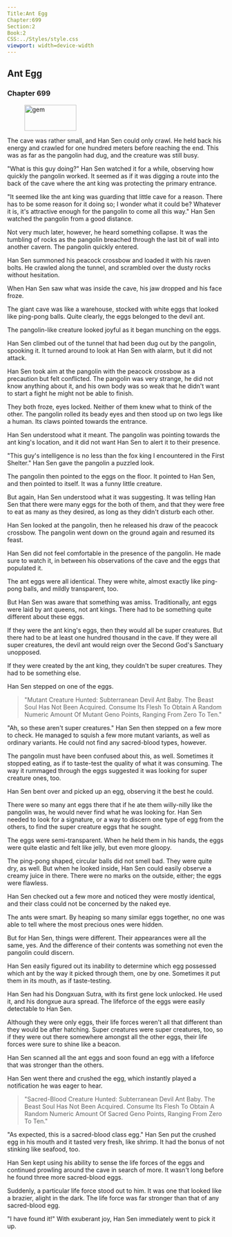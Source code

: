 ```yaml
---
Title:Ant Egg 
Chapter:699 
Section:2 
Book:2 
CSS:../Styles/style.css 
viewport: width=device-width
---
```

  
## Ant Egg
### Chapter 699
  
<figure>
	<img src="../Images/gem.gif" alt="gem" id="gem" width="120" height="60" />
</figure>
  

  
The cave was rather small, and Han Sen could only crawl. He held back his energy and crawled for one hundred meters before reaching the end. This was as far as the pangolin had dug, and the creature was still busy.

"What is this guy doing?" Han Sen watched it for a while, observing how quickly the pangolin worked. It seemed as if it was digging a route into the back of the cave where the ant king was protecting the primary entrance.

"It seemed like the ant king was guarding that little cave for a reason. There has to be some reason for it doing so; I wonder what it could be? Whatever it is, it's attractive enough for the pangolin to come all this way." Han Sen watched the pangolin from a good distance.

Not very much later, however, he heard something collapse. It was the tumbling of rocks as the pangolin breached through the last bit of wall into another cavern. The pangolin quickly entered.

Han Sen summoned his peacock crossbow and loaded it with his raven bolts. He crawled along the tunnel, and scrambled over the dusty rocks without hesitation.

When Han Sen saw what was inside the cave, his jaw dropped and his face froze.

The giant cave was like a warehouse, stocked with white eggs that looked like ping-pong balls. Quite clearly, the eggs belonged to the devil ant.

The pangolin-like creature looked joyful as it began munching on the eggs.

Han Sen climbed out of the tunnel that had been dug out by the pangolin, spooking it. It turned around to look at Han Sen with alarm, but it did not attack.

Han Sen took aim at the pangolin with the peacock crossbow as a precaution but felt conflicted. The pangolin was very strange, he did not know anything about it, and his own body was so weak that he didn't want to start a fight he might not be able to finish.

They both froze, eyes locked. Neither of them knew what to think of the other. The pangolin rolled its beady eyes and then stood up on two legs like a human. Its claws pointed towards the entrance.

Han Sen understood what it meant. The pangolin was pointing towards the ant king's location, and it did not want Han Sen to alert it to their presence.

"This guy's intelligence is no less than the fox king I encountered in the First Shelter." Han Sen gave the pangolin a puzzled look.

The pangolin then pointed to the eggs on the floor. It pointed to Han Sen, and then pointed to itself. It was a funny little creature.

But again, Han Sen understood what it was suggesting. It was telling Han Sen that there were many eggs for the both of them, and that they were free to eat as many as they desired, as long as they didn't disturb each other.

Han Sen looked at the pangolin, then he released his draw of the peacock crossbow. The pangolin went down on the ground again and resumed its feast.

Han Sen did not feel comfortable in the presence of the pangolin. He made sure to watch it, in between his observations of the cave and the eggs that populated it.

The ant eggs were all identical. They were white, almost exactly like ping-pong balls, and mildly transparent, too.

But Han Sen was aware that something was amiss. Traditionally, ant eggs were laid by ant queens, not ant kings. There had to be something quite different about these eggs.

If they were the ant king's eggs, then they would all be super creatures. But there had to be at least one hundred thousand in the cave. If they were all super creatures, the devil ant would reign over the Second God's Sanctuary unopposed.

If they were created by the ant king, they couldn't be super creatures. They had to be something else.

Han Sen stepped on one of the eggs.

> "Mutant Creature Hunted: Subterranean Devil Ant Baby. The Beast Soul Has Not Been Acquired. Consume Its Flesh To Obtain A Random Numeric Amount Of Mutant Geno Points, Ranging From Zero To Ten."

"Ah, so these aren't super creatures." Han Sen then stepped on a few more to check. He managed to squish a few more mutant variants, as well as ordinary variants. He could not find any sacred-blood types, however.

The pangolin must have been confused about this, as well. Sometimes it stopped eating, as if to taste-test the quality of what it was consuming. The way it rummaged through the eggs suggested it was looking for super creature ones, too.

Han Sen bent over and picked up an egg, observing it the best he could.

There were so many ant eggs there that if he ate them willy-nilly like the pangolin was, he would never find what he was looking for. Han Sen needed to look for a signature, or a way to discern one type of egg from the others, to find the super creature eggs that he sought.

The eggs were semi-transparent. When he held them in his hands, the eggs were quite elastic and felt like jelly, but even more gloopy.

The ping-pong shaped, circular balls did not smell bad. They were quite dry, as well. But when he looked inside, Han Sen could easily observe a creamy juice in there. There were no marks on the outside, either; the eggs were flawless.

Han Sen checked out a few more and noticed they were mostly identical, and their class could not be concerned by the naked eye.

The ants were smart. By heaping so many similar eggs together, no one was able to tell where the most precious ones were hidden.

But for Han Sen, things were different. Their appearances were all the same, yes. And the difference of their contents was something not even the pangolin could discern.

Han Sen easily figured out its inability to determine which egg possessed which ant by the way it picked through them, one by one. Sometimes it put them in its mouth, as if taste-testing.

Han Sen had his Dongxuan Sutra, with its first gene lock unlocked. He used it, and his dongxue aura spread. The lifeforce of the eggs were easily detectable to Han Sen.

Although they were only eggs, their life forces weren't all that different than they would be after hatching. Super creatures were super creatures, too, so if they were out there somewhere amongst all the other eggs, their life forces were sure to shine like a beacon.

Han Sen scanned all the ant eggs and soon found an egg with a lifeforce that was stronger than the others.

Han Sen went there and crushed the egg, which instantly played a notification he was eager to hear.

> "Sacred-Blood Creature Hunted: Subterranean Devil Ant Baby. The Beast Soul Has Not Been Acquired. Consume Its Flesh To Obtain A Random Numeric Amount Of Sacred Geno Points, Ranging From Zero To Ten."

"As expected, this is a sacred-blood class egg." Han Sen put the crushed egg in his mouth and it tasted very fresh, like shrimp. It had the bonus of not stinking like seafood, too.

Han Sen kept using his ability to sense the life forces of the eggs and continued prowling around the cave in search of more. It wasn't long before he found three more sacred-blood eggs.

Suddenly, a particular life force stood out to him. It was one that looked like a brazier, alight in the dark. The life force was far stronger than that of any sacred-blood egg.

"I have found it!" With exuberant joy, Han Sen immediately went to pick it up.